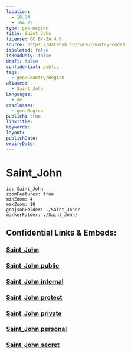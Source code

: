 ```yaml
---
location:
  - 18.34
  - -64.75
type: geo-Region
title: Saint_John
license: CC BY-SA 4.0
source: https://datahub.io/core/country-codes
isDeleted: false
isReadOnly: false
draft: false
confidential: public
tags:
  - geo/Country/Region
aliases:
  - Saint_John
Languages:
  - de
cssclasses:
  - geo-Region
publish: true
linkTitle:
keywords:
layout:
publishDate:
expiryDate:
---
```


# Saint_John

```leaflet
id: Saint_John
zoomFeatures: true 
minZoom: 4 
maxZoom: 18
geojsonFolder: ./Saint_John/
markerFolder: ./Saint_John/
```


## Confidential Links & Embeds: 

### [Saint_John](/_Standards/Earth/Continent/America~North/USA/USA~Islands/USA_Virgin-Islands/Districts~USA_Virgin-Islands/Saint_John.md) 

### [Saint_John.public](/_public/Earth/Continent/America~North/USA/USA~Islands/USA_Virgin-Islands/Districts~USA_Virgin-Islands/Saint_John.public.md) 

### [Saint_John.internal](/_internal/Earth/Continent/America~North/USA/USA~Islands/USA_Virgin-Islands/Districts~USA_Virgin-Islands/Saint_John.internal.md) 

### [Saint_John.protect](/_protect/Earth/Continent/America~North/USA/USA~Islands/USA_Virgin-Islands/Districts~USA_Virgin-Islands/Saint_John.protect.md) 

### [Saint_John.private](/_private/Earth/Continent/America~North/USA/USA~Islands/USA_Virgin-Islands/Districts~USA_Virgin-Islands/Saint_John.private.md) 

### [Saint_John.personal](/_personal/Earth/Continent/America~North/USA/USA~Islands/USA_Virgin-Islands/Districts~USA_Virgin-Islands/Saint_John.personal.md) 

### [Saint_John.secret](/_secret/Earth/Continent/America~North/USA/USA~Islands/USA_Virgin-Islands/Districts~USA_Virgin-Islands/Saint_John.secret.md)

